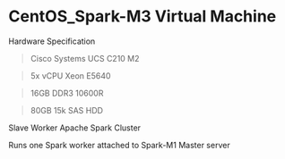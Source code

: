 # CentOS_Spark-M3 Virtual Machine 

Hardware Specification 
> Cisco Systems UCS C210 M2 

> 5x vCPU Xeon E5640

> 16GB DDR3 10600R

> 80GB 15k SAS HDD

Slave Worker Apache Spark Cluster

Runs one Spark worker attached to Spark-M1 Master server
